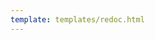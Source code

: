 ```yaml
---
template: templates/redoc.html
---
```


<redoc spec-url="../../apis/restapis/authorized-apps.yaml"></redoc>
